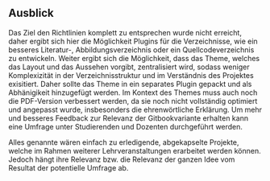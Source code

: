 ## Ausblick

Das Ziel den Richtlinien komplett zu entsprechen wurde nicht erreicht, daher ergibt sich hier die Möglichkeit Plugins für die Verzeichnisse, wie ein besseres Literatur-, Abbildungsverzeichnis oder ein Quellcodeverzeichnis zu entwickeln. 
Weiter ergibt sich die Möglichkeit, dass das Theme, welches das Layout und das Aussehen vorgibt, zentralisiert wird, sodass weniger Komplexizität in der Verzeichnisstruktur und im Verständnis des Projektes exisitiert. Daher sollte das Theme in ein separates Plugin gepackt und als Abhänigikeit hinzugefügt werden. Im Kontext des Themes muss auch noch die PDF-Version verbessert werden, da sie noch nicht vollständig optimiert und angepasst wurde, insbesonders die ehrenwörtliche Erklärung.
Um mehr und besseres Feedback zur Relevanz der Gitbookvariante erhalten kann eine Umfrage unter Studierenden und Dozenten durchgeführt werden.

Alles genannte wären einfach zu erledigende, abgekapselte Projekte, welche im Rahmen weiterer Lehrveranstaltungen erarbeitet werden können. Jedoch hängt ihre Relevanz bzw. die Relevanz der ganzen Idee vom Resultat der potentielle Umfrage ab.
